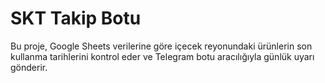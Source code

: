 # SKT Takip Botu
Bu proje, Google Sheets verilerine göre içecek reyonundaki ürünlerin son kullanma tarihlerini kontrol eder ve Telegram botu aracılığıyla günlük uyarı gönderir.